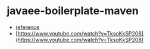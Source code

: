 # javaee-boilerplate-maven

* [reference](http://crunchify.com/how-to-create-dynamic-web-project-using-maven-in-eclipse/)
* [https://www.youtube.com/watch?v=TksoKkSP208](https://www.youtube.com/watch?v=TksoKkSP208)
